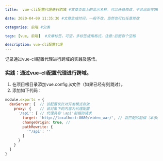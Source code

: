 ```yaml
---
title:  vue-cli配置代理进行跨域 #文章页面上的显示名称，可以任意修改，不会出现在URL中

date: 2020-04-09 11:35:30 #文章生成时间，一般不改，当然也可以任意修改

categories: 前端 #分类

tags: [vue, 前端]  #文章标签，可空，多标签请用格式，注意:后面有个空格

description: vue-cli配置代理
---
```


记录通过vue-cli配置代理进行跨域的实践及感悟。

<!-- more -->

### 实践：通过vue-cli配置代理进行跨域。
1. 在项目根目录添加vue.config.js文件（如果已经有则跳过）。
2. 添加如下代码：
```javascript
module.exports = {
  devServer: {  // 该配置仅针对开发模式有效
    proxy: {    // 该对象下的内容为代理配置
      '/api': { // 代理具有'\api'前缀的请求
        target: 'http://localhost:8080/video_war/', // 将匹配的前缀（本示例中为'api'）改为target属性的内容。
        changeOrigin: true, // 
        pathRewrite: {
          '^/api': ''
        }
      }
    }
  }
}
```